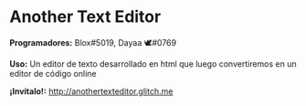 # Another Text Editor

**Programadores:** Blox#5019, Dayaa 🕊#0769

**Uso:** Un editor de texto desarrollado en html que luego convertiremos en un editor de código online

**¡Invitalo!:** http://anothertexteditor.glitch.me